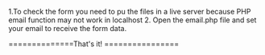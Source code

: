1.To check the form you need to pu the files in a live server because PHP email function may not work in localhost
2. Open the email.php file and set your email to receive the form data.

==============That's it! ================ 
